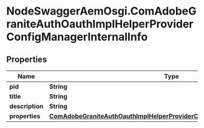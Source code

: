 # NodeSwaggerAemOsgi.ComAdobeGraniteAuthOauthImplHelperProviderConfigManagerInternalInfo

## Properties
Name | Type | Description | Notes
------------ | ------------- | ------------- | -------------
**pid** | **String** |  | [optional] 
**title** | **String** |  | [optional] 
**description** | **String** |  | [optional] 
**properties** | [**ComAdobeGraniteAuthOauthImplHelperProviderConfigManagerInternalProperties**](ComAdobeGraniteAuthOauthImplHelperProviderConfigManagerInternalProperties.md) |  | [optional] 


